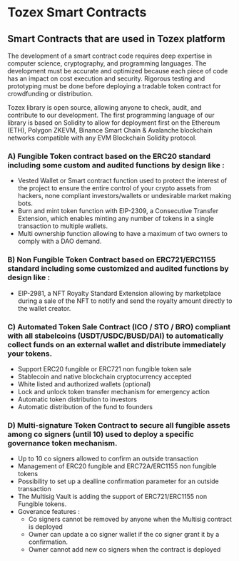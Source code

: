 # Tozex Smart Contracts

## Smart Contracts that are used in Tozex platform

The development of a smart contract code requires deep expertise in computer science, cryptography, and programming languages. The development must be accurate and optimized because each piece of code has an impact on cost execution and security. Rigorous testing and prototyping must be done before deploying a tradable token contract for crowdfunding or distribution.

Tozex library is open source, allowing anyone to check, audit, and contribute to our development. The first programming language of our library is based on Solidity to allow for deployment first on the Ethereum (ETH), Polygon ZKEVM,  Binance Smart Chain & Avalanche blockchain networks compatible with any EVM Blockchain Solidity protocol. 

### A) Fungible Token contract based on the ERC20 standard including some custom and audited functions by design like : 
- Vested Wallet or Smart contract function used to protect the interest of the project to ensure the entire control of your crypto assets from hackers, none compliant investors/wallets or undesirable market making bots.
- Burn and mint token function with EIP-2309, a Consecutive Transfer Extension, which enables minting any number of tokens in a single transaction to multiple wallets.
- Multi ownership function allowing to have a maximum of two owners to comply with a DAO demand.

### B) Non Fungible Token Contract based on ERC721/ERC1155 standard including some customized and audited functions by design like : 
- EIP-2981, a NFT Royalty Standard Extension allowing by marketplace during a sale of the NFT to notify and send the royalty amount directly to the wallet creator.

### C) Automated Token Sale Contract (ICO / STO / BRO) compliant with all stabelcoins (USDT/USDC/BUSD/DAI) to automatically collect funds on an external wallet and distribute immediately your tokens. 

- Support ERC20 fungible or ERC721 non fungible token sale
- Stablecoin and native blockchain cryptocurrency accepted
- White listed and authorized wallets (optional)
- Lock and unlock token transfer mechanism for emergency action
- Automatic token distribution to investors 
- Automatic distribution of the fund to founders 

### D) Multi-signature Token Contract to secure all fungible assets among co signers (until 10) used to deploy a specific governance token mechanism.

- Up to 10 co signers allowed to confirm an outside transaction
- Management of ERC20 fungible and ERC72A/ERC1155 non fungible tokens
- Possibility to set up a dealline confirmation parameter for an outside transaction
- The Multisig Vault is adding the support of ERC721/ERC1155 non Fungible tokens.
- Goverance features :
    - Co signers cannot be removed by anyone when the Multisig contract is deployed
    - Owner can update a co signer wallet if the co signer grant it by a confirmation.
    - Owner cannot add new co signers when the contract is deployed




